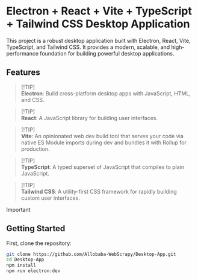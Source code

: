 # Electron + React + Vite + TypeScript + Tailwind CSS Desktop Application

This project is a robust desktop application built with Electron, React, Vite, TypeScript, and Tailwind CSS. It provides a modern, scalable, and high-performance foundation for building powerful desktop applications.

## Features

> [!TIP]\
> **Electron**:
> Build cross-platform desktop apps with JavaScript, HTML, and CSS.

> [!TIP]\
> **React**:
> A JavaScript library for building user interfaces.

> [!TIP]\
> **Vite**:
> An opinionated web dev build tool that serves your code via native ES Module imports during dev and bundles it with Rollup for production.

> [!TIP]\
> **TypeScript**:
> A typed superset of JavaScript that compiles to plain JavaScript.

> [!TIP]\
> **Tailwind CSS**:
> A utility-first CSS framework for rapidly building custom user interfaces.

> [!IMPORTANT]
> ## Getting Started
> First, clone the repository:
```bash
git clone https://github.com/Allobaba-WebScrapy/Desktop-App.git
cd Desktop-App
npm install
npm run electron:dev
```
